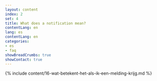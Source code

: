 ```yaml
---
layout: content
index: 2
set: 4
title: What does a notification mean?
contentLang: en
lang: es
contentLang: en
categories:
- es
- faq
showBreadCrumbs: true
showContact: true
---
```

{% include content/16-wat-betekent-het-als-ik-een-melding-krijg.md %}
